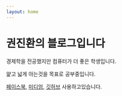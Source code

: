 ```yaml
---
layout: home
---
```

# 권진환의 블로그입니다

경제학을 전공했지만 컴퓨터가 더 좋은 학생입니다.

얉고 넓게 아는것을 목표로 공부중입니다.

[페이스북](https://www.facebook.com/profile.php?id=100001935668877), [미디엄](https://medium.com/@jinkwon711), [깃허브](https://github.com/jinkwon711) 사용하고있습니다.

